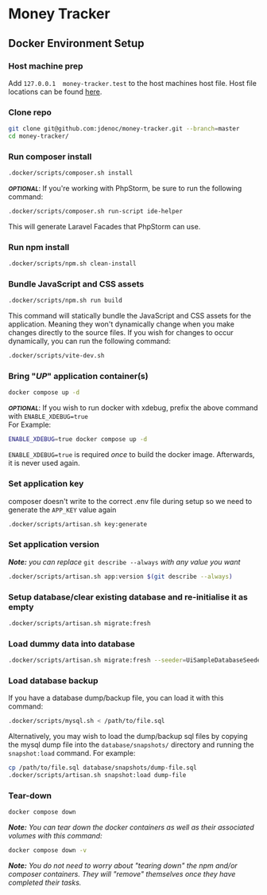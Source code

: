 # Money Tracker
## Docker Environment Setup

### Host machine prep
Add `127.0.0.1  money-tracker.test` to the host machines host file.
Host file locations can be found [here](https://en.wikipedia.org/wiki/Hosts_(file)#Location_in_the_file_system).

### Clone repo
```bash
git clone git@github.com:jdenoc/money-tracker.git --branch=master
cd money-tracker/
```

### Run composer install
```bash
.docker/scripts/composer.sh install
```

<small>***OPTIONAL***</small>:
If you're working with PhpStorm, be sure to run the following command:
```bash
.docker/scripts/composer.sh run-script ide-helper
```
This will generate Laravel Facades that PhpStorm can use.

### Run npm install
```bash
.docker/scripts/npm.sh clean-install
```

### Bundle JavaScript and CSS assets
```bash
.docker/scripts/npm.sh run build
```
This command will statically bundle the JavaScript and CSS assets for the application. Meaning they won't dynamically change when you make changes directly to the source files.
If you wish for changes to occur dynamically, you can run the following command:
```bash
.docker/scripts/vite-dev.sh
```

### Bring "_UP_" application container(s)
```bash
docker compose up -d
```

<small>***OPTIONAL***</small>:
If you wish to run docker with xdebug, prefix the above command with `ENABLE_XDEBUG=true`  
For Example:
```bash
ENABLE_XDEBUG=true docker compose up -d
```
`ENABLE_XDEBUG=true` is required _once_ to build the docker image. Afterwards, it is never used again.

### Set application key
composer doesn't write to the correct .env file during setup so we need to generate the `APP_KEY` value again
```bash
.docker/scripts/artisan.sh key:generate
```

### Set application version
_**Note:** you can replace_ `git describe --always` _with any value you want_
```bash
.docker/scripts/artisan.sh app:version $(git describe --always)
```

### Setup database/clear existing database and re-initialise it as empty
```bash
.docker/scripts/artisan.sh migrate:fresh
```

### Load dummy data into database
```bash
.docker/scripts/artisan.sh migrate:fresh --seeder=UiSampleDatabaseSeeder
```

### Load database backup
If you have a database dump/backup file, you can load it with this command:
```bash
.docker/scripts/mysql.sh < /path/to/file.sql
```

Alternatively, you may wish to load the dump/backup sql files by copying the mysql dump file into the `database/snapshots/` directory and running the `snapshot:load` command.
For example:
```bash
cp /path/to/file.sql database/snapshots/dump-file.sql
.docker/scripts/artisan.sh snapshot:load dump-file
```

### Tear-down
```bash
docker compose down
```

_**Note:** You can tear down the docker containers as well as their associated volumes with this command:_
```bash
docker compose down -v
```
_**Note:** You do not need to worry about "tearing down" the npm and/or composer containers. They will "remove" themselves once they have completed their tasks._
